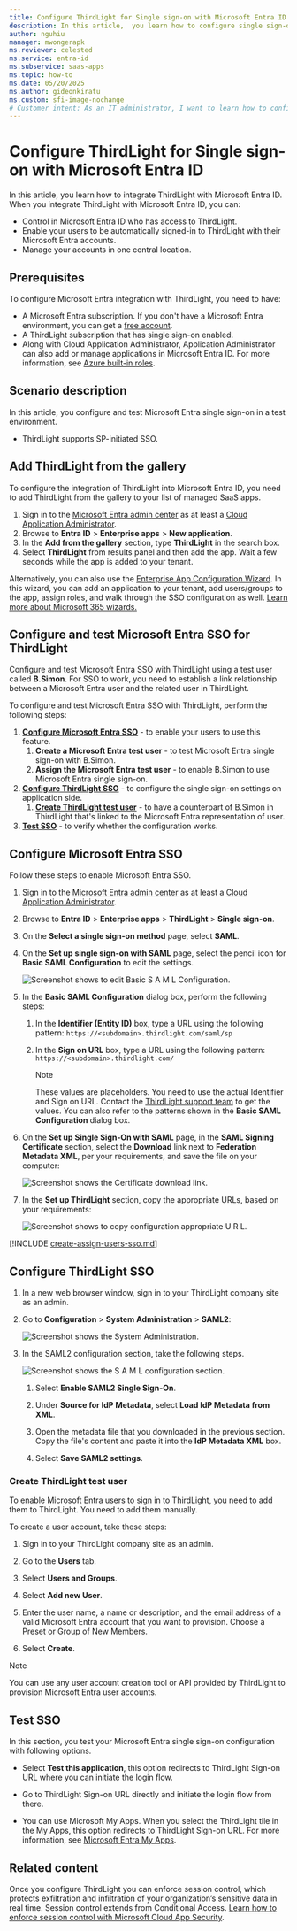 ```yaml
---
title: Configure ThirdLight for Single sign-on with Microsoft Entra ID
description: In this article,  you learn how to configure single sign-on between Microsoft Entra ID and ThirdLight.
author: nguhiu
manager: mwongerapk
ms.reviewer: celested
ms.service: entra-id
ms.subservice: saas-apps
ms.topic: how-to
ms.date: 05/20/2025
ms.author: gideonkiratu
ms.custom: sfi-image-nochange
# Customer intent: As an IT administrator, I want to learn how to configure single sign-on between Microsoft Entra ID and ThirdLight so that I can control who has access to ThirdLight, enable automatic sign-in with Microsoft Entra accounts, and manage my accounts in one central location.
---
```

# Configure ThirdLight for Single sign-on with Microsoft Entra ID

In this article,  you learn how to integrate ThirdLight with Microsoft Entra ID. When you integrate ThirdLight with Microsoft Entra ID, you can:

* Control in Microsoft Entra ID who has access to ThirdLight.
* Enable your users to be automatically signed-in to ThirdLight with their Microsoft Entra accounts.
* Manage your accounts in one central location.

## Prerequisites

To configure Microsoft Entra integration with ThirdLight, you need to have:

* A Microsoft Entra subscription. If you don't have a Microsoft Entra environment, you can get a [free account](https://azure.microsoft.com/pricing/purchase-options/azure-account?cid=msft_learn).
* A ThirdLight subscription that has single sign-on enabled.
* Along with Cloud Application Administrator, Application Administrator can also add or manage applications in Microsoft Entra ID.
For more information, see [Azure built-in roles](~/identity/role-based-access-control/permissions-reference.md).

## Scenario description

In this article,  you configure and test Microsoft Entra single sign-on in a test environment.

* ThirdLight supports SP-initiated SSO.

## Add ThirdLight from the gallery

To configure the integration of ThirdLight into Microsoft Entra ID, you need to add ThirdLight from the gallery to your list of managed SaaS apps.

1. Sign in to the [Microsoft Entra admin center](https://entra.microsoft.com) as at least a [Cloud Application Administrator](~/identity/role-based-access-control/permissions-reference.md#cloud-application-administrator).
1. Browse to **Entra ID** > **Enterprise apps** > **New application**.
1. In the **Add from the gallery** section, type **ThirdLight** in the search box.
1. Select **ThirdLight** from results panel and then add the app. Wait a few seconds while the app is added to your tenant.

 Alternatively, you can also use the [Enterprise App Configuration Wizard](https://portal.office.com/AdminPortal/home?Q=Docs#/azureadappintegration). In this wizard, you can add an application to your tenant, add users/groups to the app, assign roles, and walk through the SSO configuration as well. [Learn more about Microsoft 365 wizards.](/microsoft-365/admin/misc/azure-ad-setup-guides)

<a name='configure-and-test-azure-ad-sso-for-thirdlight'></a>

## Configure and test Microsoft Entra SSO for ThirdLight

Configure and test Microsoft Entra SSO with ThirdLight using a test user called **B.Simon**. For SSO to work, you need to establish a link relationship between a Microsoft Entra user and the related user in ThirdLight.

To configure and test Microsoft Entra SSO with ThirdLight, perform the following steps:

1. **[Configure Microsoft Entra SSO](#configure-azure-ad-sso)** - to enable your users to use this feature.
    1. **Create a Microsoft Entra test user** - to test Microsoft Entra single sign-on with B.Simon.
    1. **Assign the Microsoft Entra test user** - to enable B.Simon to use Microsoft Entra single sign-on.
1. **[Configure ThirdLight SSO](#configure-thirdlight-sso)** - to configure the single sign-on settings on application side.
    1. **[Create ThirdLight test user](#create-thirdlight-test-user)** - to have a counterpart of B.Simon in ThirdLight that's linked to the Microsoft Entra representation of user.
1. **[Test SSO](#test-sso)** - to verify whether the configuration works.

<a name='configure-azure-ad-sso'></a>

## Configure Microsoft Entra SSO

Follow these steps to enable Microsoft Entra SSO.

1. Sign in to the [Microsoft Entra admin center](https://entra.microsoft.com) as at least a [Cloud Application Administrator](~/identity/role-based-access-control/permissions-reference.md#cloud-application-administrator).
1. Browse to **Entra ID** > **Enterprise apps** > **ThirdLight** > **Single sign-on**.
1. On the **Select a single sign-on method** page, select **SAML**.
1. On the **Set up single sign-on with SAML** page, select the pencil icon for **Basic SAML Configuration** to edit the settings.

    ![Screenshot shows to edit Basic S A M L Configuration.](common/edit-urls.png "Basic Configuration")

1. In the **Basic SAML Configuration** dialog box, perform the following steps:

    1. In the **Identifier (Entity ID)** box, type a URL using the following pattern:
    `https://<subdomain>.thirdlight.com/saml/sp`

    1. In the **Sign on URL** box, type a URL using the following pattern:
    `https://<subdomain>.thirdlight.com/`

	   > [!NOTE]
	   > These values are placeholders. You need to use the actual Identifier and Sign on URL. Contact the [ThirdLight support team](https://www.thirdlight.com/support) to get the values. You can also refer to the patterns shown in the **Basic SAML Configuration** dialog box.

1. On the **Set up Single Sign-On with SAML** page, in the **SAML Signing Certificate** section, select the **Download** link next to **Federation Metadata XML**, per your requirements, and save the file on your computer:

	![Screenshot shows the Certificate download link.](common/metadataxml.png "Certificate")

1. In the **Set up ThirdLight** section, copy the appropriate URLs, based on your requirements:

	![Screenshot shows to copy configuration appropriate U R L.](common/copy-configuration-urls.png "Metadata")

<a name='create-an-azure-ad-test-user'></a>

[!INCLUDE [create-assign-users-sso.md](~/identity/saas-apps/includes/create-assign-users-sso.md)]

## Configure ThirdLight SSO

1. In a new web browser window, sign in to your ThirdLight company site as an admin.

1. Go to **Configuration** > **System Administration** > **SAML2**:

    ![Screenshot shows the System Administration.](./media/thirdlight-tutorial/admin.png "System Administration")

1. In the SAML2 configuration section, take the following steps.
  
    ![Screenshot shows the S A M L configuration section.](./media/thirdlight-tutorial/source.png "Folder")

	1. Select **Enable SAML2 Single Sign-On**.

	1. Under **Source for IdP Metadata**, select **Load IdP Metadata from XML**.

	1. Open the  metadata file that you downloaded in the previous section. Copy the file's content and paste it into the **IdP Metadata XML** box.

    1. Select **Save SAML2 settings**.

### Create ThirdLight test user

To enable Microsoft Entra users to sign in to ThirdLight, you need to add them to ThirdLight. You need to add them manually.

To create a user account, take these steps:

1. Sign in to your ThirdLight company site as an admin.

1. Go to the **Users** tab.

1. Select **Users and Groups**.

1. Select **Add new User**.

1. Enter the user name, a name or description, and the email address of a valid Microsoft Entra account that you want to provision. Choose a Preset or Group of New Members.

1. Select **Create**.

> [!NOTE]
> You can use any user account creation tool or API provided by ThirdLight to provision Microsoft Entra user accounts.

## Test SSO

In this section, you test your Microsoft Entra single sign-on configuration with following options. 

* Select **Test this application**, this option redirects to ThirdLight Sign-on URL where you can initiate the login flow. 

* Go to ThirdLight Sign-on URL directly and initiate the login flow from there.

* You can use Microsoft My Apps. When you select the ThirdLight tile in the My Apps, this option redirects to ThirdLight Sign-on URL. For more information, see [Microsoft Entra My Apps](/azure/active-directory/manage-apps/end-user-experiences#azure-ad-my-apps).

## Related content

Once you configure ThirdLight you can enforce session control, which protects exfiltration and infiltration of your organization’s sensitive data in real time. Session control extends from Conditional Access. [Learn how to enforce session control with Microsoft Cloud App Security](/cloud-app-security/proxy-deployment-aad).
